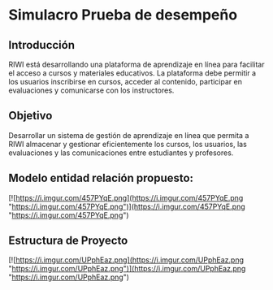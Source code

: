 # Simulacro Prueba de desempeño

## Introducción
RIWI está desarrollando una plataforma de aprendizaje en línea para facilitar el acceso a
cursos y materiales educativos. La plataforma debe permitir a los usuarios inscribirse en
cursos, acceder al contenido, participar en evaluaciones y comunicarse con los
instructores.
## Objetivo
Desarrollar un sistema de gestión de aprendizaje en línea que permita a RIWI almacenar y
gestionar eficientemente los cursos, los usuarios, las evaluaciones y las comunicaciones
entre estudiantes y profesores.

## Modelo entidad relación propuesto:
[![https://i.imgur.com/457PYqE.png](https://i.imgur.com/457PYqE.png "https://i.imgur.com/457PYqE.png")](https://i.imgur.com/457PYqE.png "https://i.imgur.com/457PYqE.png")

## Estructura de Proyecto
[![https://i.imgur.com/UPphEaz.png](https://i.imgur.com/UPphEaz.png "https://i.imgur.com/UPphEaz.png")](https://i.imgur.com/UPphEaz.png "https://i.imgur.com/UPphEaz.png")
